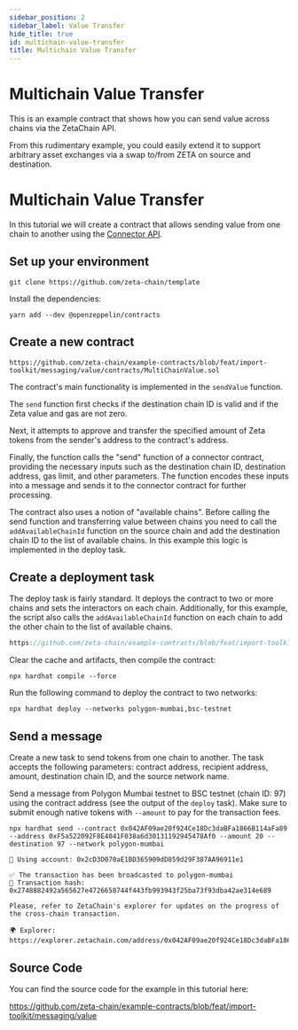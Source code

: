```yaml
---
sidebar_position: 2
sidebar_label: Value Transfer
hide_title: true
id: multichain-value-transfer
title: Multichain Value Transfer
---
```


# Multichain Value Transfer

This is an example contract that shows how you can send value across chains via
the ZetaChain API.

From this rudimentary example, you could easily extend it to support arbitrary
asset exchanges via a swap to/from ZETA on source and destination.

# Multichain Value Transfer

In this tutorial we will create a contract that allows sending value from one
chain to another using the
[Connector API](/developers/cross-chain-messaging/connector/).

## Set up your environment

```
git clone https://github.com/zeta-chain/template
```

Install the dependencies:

```
yarn add --dev @openzeppelin/contracts
```

## Create a new contract

```solidity title="contracts/MultiChainValue.sol" reference
https://github.com/zeta-chain/example-contracts/blob/feat/import-toolkit/messaging/value/contracts/MultiChainValue.sol
```

The contract's main functionality is implemented in the `sendValue` function.

The `send` function first checks if the destination chain ID is valid and if the
Zeta value and gas are not zero.

Next, it attempts to approve and transfer the specified amount of Zeta tokens
from the sender's address to the contract's address.

Finally, the function calls the "send" function of a connector contract,
providing the necessary inputs such as the destination chain ID, destination
address, gas limit, and other parameters. The function encodes these inputs into
a message and sends it to the connector contract for further processing.

The contract also uses a notion of "available chains". Before calling the send
function and transferring value between chains you need to call the
`addAvailableChainId` function on the source chain and add the destination chain
ID to the list of available chains. In this example this logic is implemented in
the deploy task.

## Create a deployment task

The deploy task is fairly standard. It deploys the contract to two or more
chains and sets the interactors on each chain. Additionally, for this example,
the script also calls the `addAvailableChainId` function on each chain to add
the other chain to the list of available chains.

```ts title="tasks/deploy.ts" reference
https://github.com/zeta-chain/example-contracts/blob/feat/import-toolkit/messaging/value/tasks/deploy.ts
```

Clear the cache and artifacts, then compile the contract:

```
npx hardhat compile --force
```

Run the following command to deploy the contract to two networks:

```
npx hardhat deploy --networks polygon-mumbai,bsc-testnet
```

## Send a message

Create a new task to send tokens from one chain to another. The task accepts the
following parameters: contract address, recipient address, amount, destination
chain ID, and the source network name.

Send a message from Polygon Mumbai testnet to BSC testnet (chain ID: 97) using
the contract address (see the output of the `deploy` task). Make sure to submit
enough native tokens with `--amount` to pay for the transaction fees.

```
npx hardhat send --contract 0x042AF09ae20f924Ce18Dc3daBFa1866B114aFa89 --address 0xF5a522092F8E4041F038a6d30131192945478Af0 --amount 20 --destination 97 --network polygon-mumbai

🔑 Using account: 0x2cD3D070aE1BD365909dD859d29F387AA96911e1

✅ The transaction has been broadcasted to polygon-mumbai
📝 Transaction hash: 0x2748882492a565627e4726658744f443fb993943f25ba73f93dba42ae314e689

Please, refer to ZetaChain's explorer for updates on the progress of the cross-chain transaction.

🌍 Explorer: https://explorer.zetachain.com/address/0x042AF09ae20f924Ce18Dc3daBFa1866B114aFa89
```

## Source Code

You can find the source code for the example in this tutorial here:

https://github.com/zeta-chain/example-contracts/blob/feat/import-toolkit/messaging/value
